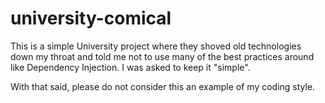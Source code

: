 # university-comical
This is a simple University project where they shoved old technologies down my throat and told me not to use many of the best practices around like Dependency Injection. I was asked to keep it "simple".

With that said, please do not consider this an example of my coding style.
